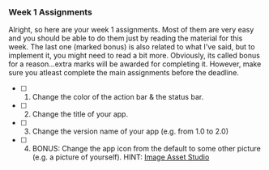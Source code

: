 ### Week 1 Assignments 
Alright, so here are your week 1 assignments. Most of them are very easy and you should be able to do them just by reading the material for this week. The last one (marked bonus) is also related to what I've said, but to implement it, you might need to read a bit more. Obviously, its called bonus for a reason...extra marks will be awarded for completing it. However, make sure you atleast complete the main assignments before the deadline.

- [ ] 1. Change the color of the action bar & the status bar.
- [ ] 2. Change the title of your app.
- [ ] 3. Change the version name of your app (e.g. from 1.0 to 2.0)

- [ ] 4. BONUS: Change the app icon from the default to some other picture (e.g. a picture of yourself). HINT: [Image Asset Studio](https://developer.android.com/studio/write/image-asset-studio#about)
